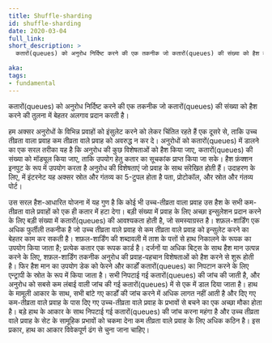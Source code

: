```yaml
---
title: Shuffle-sharding
id: shuffle-sharding
date: 2020-03-04
full_link:
short_description: >
  कतारों(queues) को अनुरोध निर्दिष्ट करने की एक तकनीक जो कतारों(queues) की संख्या को हैश करने की तुलना में बेहतर अलगाव प्रदान करती है।

aka:
tags:
- fundamental
---
```

कतारों(queues) को अनुरोध निर्दिष्ट करने की एक तकनीक जो कतारों(queues) की संख्या को हैश करने की तुलना में बेहतर अलगाव प्रदान करती है।

<!--more--> 

हम अक्सर अनुरोधों के विभिन्न प्रवाहों को इंसुलेट करने को लेकर चिंतित रहते हैं
एक दूसरे से, ताकि उच्च तीव्रता वाला प्रवाह कम तीव्रता वाले प्रवाह को अवरुद्ध न कर दे। अनुरोधों को कतारों(queues) में डालने का एक सरल तरीका यह है कि अनुरोध की कुछ विशेषताओं को हैश किया जाए, कतारों(queues) की संख्या को मॉड्यूल किया जाए, ताकि उपयोग हेतु कतार का सूचकांक प्राप्त किया जा सके। हैश फ़ंक्शन इनपुट के रूप में उपयोग करता है
अनुरोध की विशेषताएं जो प्रवाह के साथ संरेखित होती हैं। उदाहरण के लिए, में
इंटरनेट यह अक्सर स्रोत और गंतव्य का 5-टुपल होता है
पता, प्रोटोकॉल, और स्रोत और गंतव्य पोर्ट।

उस सरल हैश-आधारित योजना में यह गुण है कि कोई भी उच्च-तीव्रता वाला प्रवाह उस हैश के सभी कम-तीव्रता वाले प्रवाहों को एक ही कतार में हटा देगा। बड़ी संख्या में प्रवाह के लिए अच्छा इन्सुलेशन प्रदान करने के लिए बड़ी संख्या में कतारों(queues) की आवश्यकता होती है, जो समस्याग्रस्त है। शफ़ल-शार्डिंग एक अधिक फुर्तीली तकनीक है जो उच्च तीव्रता वाले प्रवाह से कम तीव्रता वाले प्रवाह को इन्सुलेट करने का बेहतर काम कर सकती है। शफ़ल-शार्डिंग की शब्दावली में ताश के पत्तों से हाथ निकालने के रूपक का उपयोग किया जाता है; प्रत्येक कतार एक रूपक कार्ड है। दर्जनों या अधिक बिट्स के साथ हैश मान उत्पन्न करने के लिए, शफ़ल-शार्डिंग तकनीक अनुरोध की प्रवाह-पहचान विशेषताओं को हैश करने से शुरू होती है। फिर हैश मान का उपयोग डेक को फेरने और कार्डों कतारों(queues) का निपटान करने के लिए एन्ट्रापी के स्रोत के रूप में किया जाता है। सभी निपटाई गई कतारों(queues) की जांच की जाती है, और अनुरोध को सबसे कम लंबाई वाली जांच की गई कतारों(queues) में से एक में डाल दिया जाता है। हाथ के मामूली आकार के साथ, सभी बांटे गए कार्डों की जांच करने में अधिक लागत नहीं आती है और दिए गए कम-तीव्रता वाले प्रवाह के पास दिए गए उच्च-तीव्रता वाले प्रवाह के प्रभावों से बचने का एक अच्छा मौका होता है। बड़े हाथ के आकार के साथ निपटाई गई कतारों(queues) की जांच करना महंगा है और उच्च तीव्रता वाले प्रवाह के सेट के सामूहिक प्रभावों को चकमा देना कम तीव्रता वाले प्रवाह के लिए अधिक कठिन है। इस प्रकार, हाथ का आकार विवेकपूर्ण ढंग से चुना जाना चाहिए।
